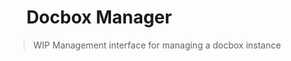 

<h1> 
<img src="assets/box.svg" width="22px" height="22px" />
Docbox Manager
</h1>

> WIP Management interface for managing a docbox instance